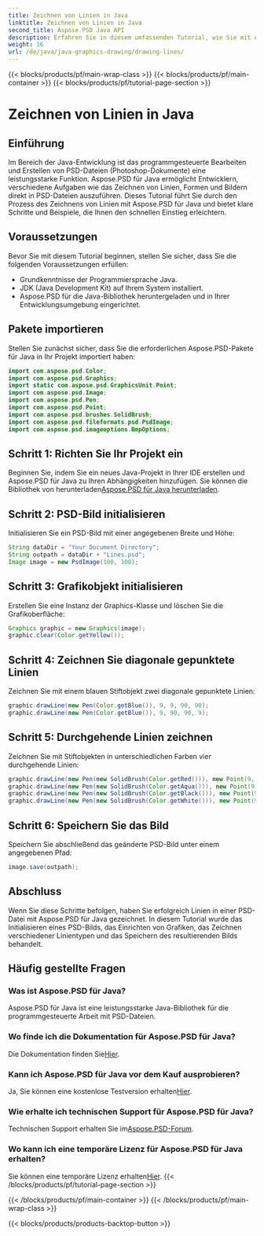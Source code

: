 ```yaml
---
title: Zeichnen von Linien in Java
linktitle: Zeichnen von Linien in Java
second_title: Aspose.PSD Java API
description: Erfahren Sie in diesem umfassenden Tutorial, wie Sie mit Aspose.PSD für Java Linien in PSD-Dateien zeichnen. Verbessern Sie Ihre Java-Entwicklungsfähigkeiten.
weight: 16
url: /de/java/java-graphics-drawing/drawing-lines/
---
```


{{< blocks/products/pf/main-wrap-class >}}
{{< blocks/products/pf/main-container >}}
{{< blocks/products/pf/tutorial-page-section >}}

# Zeichnen von Linien in Java

## Einführung
Im Bereich der Java-Entwicklung ist das programmgesteuerte Bearbeiten und Erstellen von PSD-Dateien (Photoshop-Dokumente) eine leistungsstarke Funktion. Aspose.PSD für Java ermöglicht Entwicklern, verschiedene Aufgaben wie das Zeichnen von Linien, Formen und Bildern direkt in PSD-Dateien auszuführen. Dieses Tutorial führt Sie durch den Prozess des Zeichnens von Linien mit Aspose.PSD für Java und bietet klare Schritte und Beispiele, die Ihnen den schnellen Einstieg erleichtern.
## Voraussetzungen
Bevor Sie mit diesem Tutorial beginnen, stellen Sie sicher, dass Sie die folgenden Voraussetzungen erfüllen:
- Grundkenntnisse der Programmiersprache Java.
- JDK (Java Development Kit) auf Ihrem System installiert.
- Aspose.PSD für die Java-Bibliothek heruntergeladen und in Ihrer Entwicklungsumgebung eingerichtet.
## Pakete importieren
Stellen Sie zunächst sicher, dass Sie die erforderlichen Aspose.PSD-Pakete für Java in Ihr Projekt importiert haben:
```java
import com.aspose.psd.Color;
import com.aspose.psd.Graphics;
import static com.aspose.psd.GraphicsUnit.Point;
import com.aspose.psd.Image;
import com.aspose.psd.Pen;
import com.aspose.psd.Point;
import com.aspose.psd.brushes.SolidBrush;
import com.aspose.psd.fileformats.psd.PsdImage;
import com.aspose.psd.imageoptions.BmpOptions;
```
## Schritt 1: Richten Sie Ihr Projekt ein
Beginnen Sie, indem Sie ein neues Java-Projekt in Ihrer IDE erstellen und Aspose.PSD für Java zu Ihren Abhängigkeiten hinzufügen. Sie können die Bibliothek von herunterladen[Aspose.PSD für Java herunterladen](https://releases.aspose.com/psd/java/).
## Schritt 2: PSD-Bild initialisieren
Initialisieren Sie ein PSD-Bild mit einer angegebenen Breite und Höhe:
```java
String dataDir = "Your Document Directory";
String outpath = dataDir + "Lines.psd";
Image image = new PsdImage(100, 100);
```
## Schritt 3: Grafikobjekt initialisieren
Erstellen Sie eine Instanz der Graphics-Klasse und löschen Sie die Grafikoberfläche:
```java
Graphics graphic = new Graphics(image);
graphic.clear(Color.getYellow());
```
## Schritt 4: Zeichnen Sie diagonale gepunktete Linien
Zeichnen Sie mit einem blauen Stiftobjekt zwei diagonale gepunktete Linien:
```java
graphic.drawLine(new Pen(Color.getBlue()), 9, 9, 90, 90);
graphic.drawLine(new Pen(Color.getBlue()), 9, 90, 90, 9);
```
## Schritt 5: Durchgehende Linien zeichnen
Zeichnen Sie mit Stiftobjekten in unterschiedlichen Farben vier durchgehende Linien:
```java
graphic.drawLine(new Pen(new SolidBrush(Color.getRed())), new Point(9, 9), new Point(9, 90));
graphic.drawLine(new Pen(new SolidBrush(Color.getAqua())), new Point(9, 90), new Point(90, 90));
graphic.drawLine(new Pen(new SolidBrush(Color.getBlack())), new Point(90, 90), new Point(90, 9));
graphic.drawLine(new Pen(new SolidBrush(Color.getWhite())), new Point(90, 9), new Point(9, 9));
```
## Schritt 6: Speichern Sie das Bild
Speichern Sie abschließend das geänderte PSD-Bild unter einem angegebenen Pfad:
```java
image.save(outpath);
```
## Abschluss
Wenn Sie diese Schritte befolgen, haben Sie erfolgreich Linien in einer PSD-Datei mit Aspose.PSD für Java gezeichnet. In diesem Tutorial wurde das Initialisieren eines PSD-Bilds, das Einrichten von Grafiken, das Zeichnen verschiedener Linientypen und das Speichern des resultierenden Bilds behandelt.
## Häufig gestellte Fragen
### Was ist Aspose.PSD für Java?
Aspose.PSD für Java ist eine leistungsstarke Java-Bibliothek für die programmgesteuerte Arbeit mit PSD-Dateien.
### Wo finde ich die Dokumentation für Aspose.PSD für Java?
 Die Dokumentation finden Sie[Hier](https://reference.aspose.com/psd/java/).
### Kann ich Aspose.PSD für Java vor dem Kauf ausprobieren?
 Ja, Sie können eine kostenlose Testversion erhalten[Hier](https://releases.aspose.com/).
### Wie erhalte ich technischen Support für Aspose.PSD für Java?
 Technischen Support erhalten Sie im[Aspose.PSD-Forum](https://forum.aspose.com/c/psd/34).
### Wo kann ich eine temporäre Lizenz für Aspose.PSD für Java erhalten?
 Sie können eine temporäre Lizenz erhalten[Hier](https://purchase.aspose.com/temporary-license/).
{{< /blocks/products/pf/tutorial-page-section >}}

{{< /blocks/products/pf/main-container >}}
{{< /blocks/products/pf/main-wrap-class >}}

{{< blocks/products/products-backtop-button >}}
